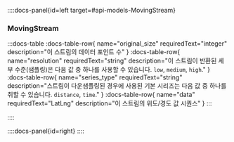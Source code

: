 ::::docs-panel{id=left target=#api-models-MovingStream}

### MovingStream

:::docs-table
:docs-table-row{
name="original_size"
requiredText="integer"
description="이 스트림의 데이터 포인트 수"
}
:docs-table-row{
name="resolution"
requiredText="string"
description="이 스트림이 반환된 세부 수준(샘플링)은 다음 값 중 하나를 사용할 수 있습니다. <code>low</code>, <code>medium</code>, <code>high</code>."
}
:docs-table-row{
name="series_type"
requiredText="string"
description="스트림이 다운샘플링된 경우에 사용된 기본 시리즈는 다음 값 중 하나를 취할 수 있습니다. <code>distance</code>, <code>time</code>."
}
:docs-table-row{
name="data"
requiredText="LatLng"
description="이 스트림의 위도/경도 값 시퀀스"
}
:::

::::

::::docs-panel{id=right}
::::
